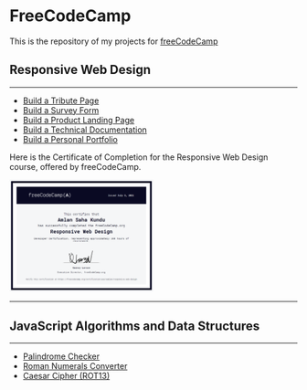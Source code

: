 # FreeCodeCamp
This is the repository of my projects for [freeCodeCamp](https://www.freeCodeCamp.org)

## Responsive Web Design
---

- [Build a Tribute Page](https://yoursamlan.github.io/FreeCodeCamp/1.%20Responsive%20Web-design/1.%20Tribute%20Page/)
- [Build a Survey Form](https://yoursamlan.github.io/FreeCodeCamp/1.%20Responsive%20Web-design/2.%20Survey%20Form/)
- [Build a Product Landing Page](https://yoursamlan.github.io/FreeCodeCamp/1.%20Responsive%20Web-design/3.%20Product%20Landing%20Page/)
- [Build a Technical Documentation](https://yoursamlan.github.io/FreeCodeCamp/1.%20Responsive%20Web-design/4.%20Technical%20Documentation%20Page/)
- [Build a Personal Portfolio](https://yoursamlan.github.io/FreeCodeCamp/1.%20Responsive%20Web-design/5.%20Personal%20Portfolio/)

 Here is the Certificate of Completion for the Responsive Web Design course, offered by freeCodeCamp.
 
<img src="https://github.com/yoursamlan/FreeCodeCamp/blob/main/1.%20Responsive%20Web-design/Certificate1.PNG?raw=true" width="50%">

---
## JavaScript Algorithms and Data Structures
---

- [Palindrome Checker](https://yoursamlan.github.io/FreeCodeCamp/2.%20JavaScript%20Algorithms%20and%20Data%20Structures/1.%20Palindrome%20Checker/)
- [Roman Numerals Converter](https://yoursamlan.github.io/FreeCodeCamp/2.%20JavaScript%20Algorithms%20and%20Data%20Structures/2.%20Roman%20Numerals/)
- [Caesar Cipher (ROT13)](https://yoursamlan.github.io/FreeCodeCamp/2.%20JavaScript%20Algorithms%20and%20Data%20Structures/3.%20Caesar%20Cipher/)
